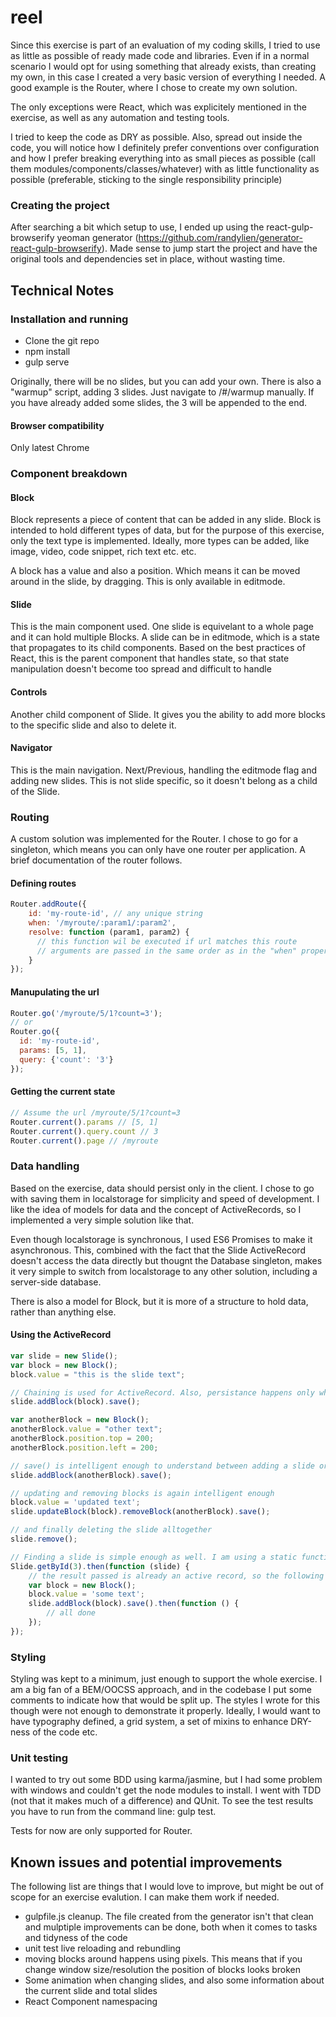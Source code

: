 # reel
Since this exercise is part of an evaluation of my coding skills, I tried to use as little as possible of ready made code and libraries. Even if in a normal scenario I would opt for using something that already exists, than creating my own, in this case I created a very basic version of everything I needed. A good example is the Router, where I chose to create my own solution.

The only exceptions were React, which was explicitely mentioned in the exercise, as well as any automation and testing tools.

I tried to keep the code as DRY as possible. Also, spread out inside the code, you will notice how I definitely prefer conventions over configuration and how I prefer breaking everything into as small pieces as possible (call them modules/components/classes/whatever) with as little functionality as possible (preferable, sticking to the single responsibility principle)

### Creating the project
After searching a bit which setup to use, I ended up using the react-gulp-browserify yeoman generator (https://github.com/randylien/generator-react-gulp-browserify). Made sense to jump start the project and have the original tools and dependencies set in place, without wasting time.

## Technical Notes
### Installation and running
- Clone the git repo
- npm install
- gulp serve

Originally, there will be no slides, but you can add your own. There is also a "warmup" script, adding 3 slides. Just navigate to /#/warmup manually. If you have already added some slides, the 3 will be appended to the end.

#### Browser compatibility
Only latest Chrome

### Component breakdown
#### Block
Block represents a piece of content that can be added in any slide. Block is intended to hold different types of data, but for the purpose of this exercise, only the text type is implemented. Ideally, more types can be added, like image, video, code snippet, rich text etc. etc.

A block has a value and also a position. Which means it can be moved around in the slide, by dragging. This is only available in editmode.

#### Slide
This is the main component used. One slide is equivelant to a whole page and it can hold multiple Blocks. A slide can be in editmode, which is a state that propagates to its child components. Based on the best practices of React, this is the parent component that handles state, so that state manipulation doesn't become too spread and difficult to handle

#### Controls
Another child component of Slide. It gives you the ability to add more blocks to the specific slide and also to delete it.

#### Navigator
This is the main navigation. Next/Previous, handling the editmode flag and adding new slides. This is not slide specific, so it doesn't belong as a child of the Slide.

### Routing
A custom solution was implemented for the Router. I chose to go for a singleton, which means you can only have one router per application. A brief documentation of the router follows.

#### Defining routes
```javascript
Router.addRoute({
    id: 'my-route-id', // any unique string
    when: '/myroute/:param1/:param2',
    resolve: function (param1, param2) {
      // this function wil be executed if url matches this route
      // arguments are passed in the same order as in the "when" property
    }
});
```

#### Manupulating the url
```javascript
Router.go('/myroute/5/1?count=3');
// or
Router.go({
  id: 'my-route-id',
  params: [5, 1],
  query: {'count': '3'}
});
```

#### Getting the current state
```javascript
// Assume the url /myroute/5/1?count=3
Router.current().params // [5, 1]
Router.current().query.count // 3
Router.current().page // /myroute
```

### Data handling
Based on the exercise, data should persist only in the client. I chose to go with saving them in localstorage for simplicity 
and speed of development. I like the idea of models for data and the concept of ActiveRecords, so I implemented a very simple solution like that. 

Even though localstorage is synchronous, I used ES6 Promises to make it asynchronous. This, combined with the fact that the Slide ActiveRecord doesn't access the data directly but thougnt the Database singleton, makes it very simple to switch from localstorage to any other solution, including a server-side database.

There is also a model for Block, but it is more of a structure to hold data, rather than anything else.

#### Using the ActiveRecord
```javascript
var slide = new Slide();
var block = new Block();
block.value = "this is the slide text";

// Chaining is used for ActiveRecord. Also, persistance happens only when calling save() explicitely
slide.addBlock(block).save();

var anotherBlock = new Block();
anotherBlock.value = "other text";
anotherBlock.position.top = 200;
anotherBlock.position.left = 200;

// save() is intelligent enough to understand between adding a slide or updating the existing one
slide.addBlock(anotherBlock).save();

// updating and removing blocks is again intelligent enough
block.value = 'updated text';
slide.updateBlock(block).removeBlock(anotherBlock).save();

// and finally deleting the slide alltogether
slide.remove();

// Finding a slide is simple enough as well. I am using a static function for that
Slide.getById(3).then(function (slide) {
    // the result passed is already an active record, so the following is possible
    var block = new Block();
    block.value = 'some text';
    slide.addBlock(block).save().then(function () {
        // all done
    });
});
```
### Styling
Styling was kept to a minimum, just enough to support the whole exercise. I am a big fan of a BEM/OOCSS approach, and in the codebase I put some comments to indicate how that would be split up. The styles I wrote for this though were not enough to demonstrate it properly. Ideally, I would want to have typography defined, a grid system, a set of mixins to enhance DRY-ness of the code etc.

### Unit testing
I wanted to try out some BDD using karma/jasmine, but I had some problem with windows and couldn't get the node modules to install. I went with TDD (not that it makes much of a difference) and QUnit. To see the test results you have to run from the command line: gulp test.

Tests for now are only supported for Router. 

## Known issues and potential improvements
The following list are things that I would love to improve, but might be out of scope for an exercise evalution. I can make them work if needed.

- gulpfile.js cleanup. The file created from the generator isn't that clean and mulptiple improvements can be done, both when it comes to tasks and tidyness of the code
- unit test live reloading and rebundling
- moving blocks around happens using pixels. This means that if you change window size/resolution the position of blocks looks broken
- Some animation when changing slides, and also some information about the current slide and total slides
- React Component namespacing
